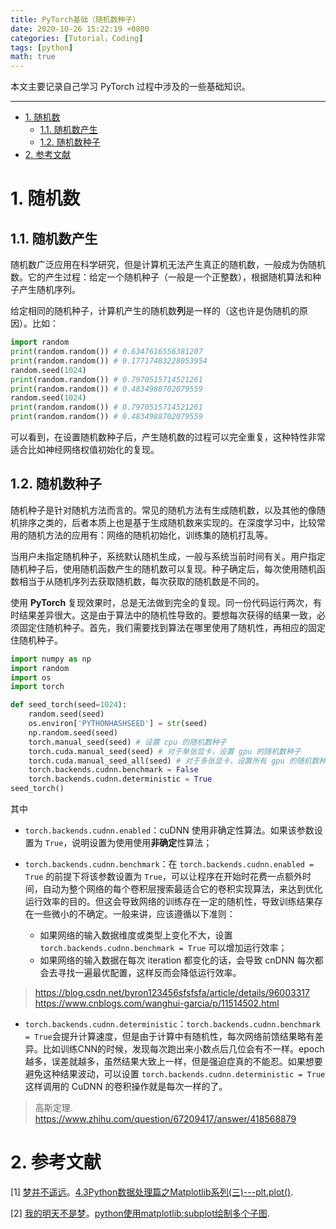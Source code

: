 ```yaml
---
title: PyTorch基础（随机数种子）
date: 2020-10-26 15:22:19 +0800
categories: [Tutorial，Coding]
tags: [python]
math: true
---
```


本文主要记录自己学习 PyTorch 过程中涉及的一些基础知识。

<!--more-->

---
- [1. 随机数](#1-随机数)
  - [1.1. 随机数产生](#11-随机数产生)
  - [1.2. 随机数种子](#12-随机数种子)
- [2. 参考文献](#2-参考文献)

# 1. 随机数

## 1.1. 随机数产生

随机数广泛应用在科学研究，但是计算机无法产生真正的随机数，一般成为伪随机数。它的产生过程：给定一个随机种子（一般是一个正整数），根据随机算法和种子产生随机序列。

给定相同的随机种子，计算机产生的随机数**列**是一样的（这也许是伪随机的原因）。比如：

```python
import random
print(random.random()) # 0.6347616556381207
print(random.random()) # 0.17717483228053954
random.seed(1024)
print(random.random()) # 0.7970515714521261
print(random.random()) # 0.4834988702079559
random.seed(1024)
print(random.random()) # 0.7970515714521261
print(random.random()) # 0.4834988702079559
```

可以看到，在设置随机数种子后，产生随机数的过程可以完全重复，这种特性非常适合比如神经网络权值初始化的复现。

## 1.2. 随机数种子

随机种子是针对随机方法而言的。常见的随机方法有生成随机数，以及其他的像随机排序之类的，后者本质上也是基于生成随机数来实现的。在深度学习中，比较常用的随机方法的应用有：网络的随机初始化，训练集的随机打乱等。

当用户未指定随机种子，系统默认随机生成，一般与系统当前时间有关。用户指定随机种子后，使用随机函数产生的随机数可以复现。种子确定后，每次使用随机函数相当于从随机序列去获取随机数，每次获取的随机数是不同的。

使用 **PyTorch** 复现效果时，总是无法做到完全的复现。同一份代码运行两次，有时结果差异很大。这是由于算法中的随机性导致的。要想每次获得的结果一致，必须固定住随机种子。首先，我们需要找到算法在哪里使用了随机性，再相应的固定住随机种子。

```python
import numpy as np
import random
import os
import torch

def seed_torch(seed=1024):
    random.seed(seed)
    os.environ['PYTHONHASHSEED'] = str(seed)
    np.random.seed(seed)
    torch.manual_seed(seed) # 设置 cpu 的随机数种子
    torch.cuda.manual_seed(seed) # 对于单张显卡，设置 gpu 的随机数种子
    torch.cuda.manual_seed_all(seed) # 对于多张显卡，设置所有 gpu 的随机数种子
    torch.backends.cudnn.benchmark = False
    torch.backends.cudnn.deterministic = True
seed_torch()
```

其中

- `torch.backends.cudnn.enabled`：cuDNN 使用非确定性算法。如果该参数设置为 `True`，说明设置为使用使用**非确定**性算法；

- `torch.backends.cudnn.benchmark`：在 `torch.backends.cudnn.enabled = True` 的前提下将该参数设置为 `True`，可以让程序在开始时花费一点额外时间，自动为整个网络的每个卷积层搜索最适合它的卷积实现算法，来达到优化运行效率的目的。但这会导致网络的训练存在一定的随机性，导致训练结果存在一些微小的不确定。一般来讲，应该遵循以下准则：

  - 如果网络的输入数据维度或类型上变化不大，设置 `torch.backends.cudnn.benchmark = True` 可以增加运行效率；
  - 如果网络的输入数据在每次 iteration 都变化的话，会导致 cnDNN 每次都会去寻找一遍最优配置，这样反而会降低运行效率。

> https://blog.csdn.net/byron123456sfsfsfa/article/details/96003317
> https://www.cnblogs.com/wanghui-garcia/p/11514502.html

- `torch.backends.cudnn.deterministic`：`torch.backends.cudnn.benchmark = True`会提升计算速度，但是由于计算中有随机性，每次网络前馈结果略有差异。比如训练CNN的时候，发现每次跑出来小数点后几位会有不一样。epoch 越多，误差就越多，虽然结果大致上一样，但是强迫症真的不能忍。如果想要避免这种结果波动，可以设置 `torch.backends.cudnn.deterministic = True` 这样调用的 CuDNN 的卷积操作就是每次一样的了。

>高斯定理. https://www.zhihu.com/question/67209417/answer/418568879


# 2. 参考文献

[1] [梦并不遥远](https://www.cnblogs.com/zyg123/)。[4.3Python数据处理篇之Matplotlib系列(三)---plt.plot()](https://www.cnblogs.com/zyg123/p/10504633.html).

[2] [我的明天不是梦](https://www.cnblogs.com/xiaoboge/)。[python使用matplotlib:subplot绘制多个子图](https://www.cnblogs.com/xiaoboge/p/9683056.html).